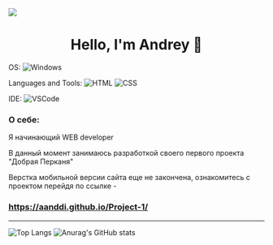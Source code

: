 ![](https://www.rimastronomy.org/wp-content/uploads/2015/10/cropped-01_andromeda.jpg)
<h1 align="center">Hello, I'm Andrey 👋</h1>

OS:  ![Windows](https://img.shields.io/badge/Windows-0B0A0C?style=for-the-badge&logo=windows&logoColor=white)

Languages and Tools:  ![HTML](https://img.shields.io/badge/HTML5-0B0A0C?style=for-the-badge&logo=html5&logoColor=white)
![CSS](https://img.shields.io/badge/CSS3-0B0A0C?style=for-the-badge&logo=css3&logoColor=white)

IDE:  ![VSCode](https://img.shields.io/badge/Visual_Studio_Code-0B0A0C?style=for-the-badge&logo=visual%20studio%20code&logoColor=white)



<h3>О себе:</h3>
<p>Я начинающий WEB developer</p>

<p>В данный момент занимаюсь разработкой своего первого проекта "Добрая Перканя"</p>

Верстка мобильной версии сайта еще не закончена, ознакомитесь с проектом перейдя по ссылке - <h3>https://aanddi.github.io/Project-1/</h3>


<hr>

![Top Langs](https://github-readme-stats.vercel.app/api/top-langs/?username=aanddi&theme=dark&show_icons=true)
![Anurag's GitHub stats](https://github-readme-stats.vercel.app/api?username=aanddi&show_icons=true&theme=dark)

